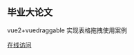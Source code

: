 ## 毕业大论文

vue2+vuedraggable 实现表格拖拽使用案例

[在线访问](https://g0ngjie.github.io/alrale-laboratory/materials/dissertation/)
